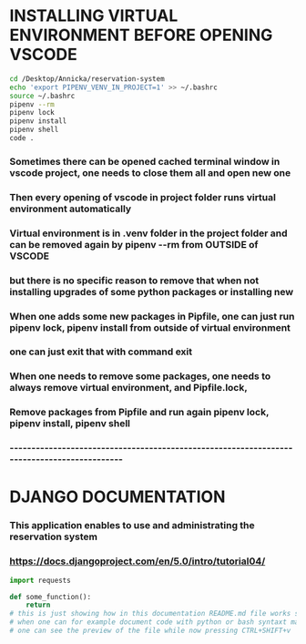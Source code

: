 # INSTALLING VIRTUAL ENVIRONMENT BEFORE OPENING VSCODE

```bash
cd /Desktop/Annicka/reservation-system
echo 'export PIPENV_VENV_IN_PROJECT=1' >> ~/.bashrc
source ~/.bashrc
pipenv --rm
pipenv lock
pipenv install
pipenv shell
code .
```

### Sometimes there can be opened cached terminal window in vscode project, one needs to close them all and open new one

### Then every opening of vscode in project folder runs virtual environment automatically

### Virtual environment is in .venv folder in the project folder and can be removed again by pipenv --rm from OUTSIDE of VSCODE
### but there is no specific reason to remove that when not installing upgrades of some python packages or installing new

### When one adds some new packages in Pipfile, one can just run pipenv lock, pipenv install from outside of virtual environment
### one can just exit that with command exit

### When one needs to remove some packages, one needs to always remove virtual environment, and Pipfile.lock,
### Remove packages from Pipfile and run again pipenv lock, pipenv install, pipenv shell

### -------------------------------------------------------------------------------------------


# DJANGO DOCUMENTATION 
### This application enables to use and administrating the reservation system

### https://docs.djangoproject.com/en/5.0/intro/tutorial04/

```python
import requests

def some_function():
    return
# this is just showing how in this documentation README.md file works so called MARKDOWN
# when one can for example document code with python or bash syntaxt markdown
# one can see the preview of the file while now pressing CTRL+SHIFT+v
```